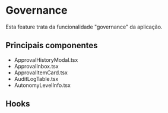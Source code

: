 # Governance

Esta feature trata da funcionalidade "governance" da aplicação.

## Principais componentes
- ApprovalHistoryModal.tsx
- ApprovalInbox.tsx
- ApprovalItemCard.tsx
- AuditLogTable.tsx
- AutonomyLevelInfo.tsx

## Hooks


